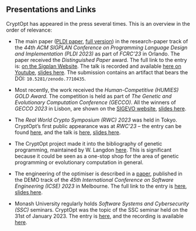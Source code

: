 ## Presentations and Links

CryptOpt has appeared in the press several times. This is an overview in the order of relevance:

- The main paper ([PLDI paper](./KuepperEWGCSTCCGWY23-PLDI23.pdf), [full version](./KuepperEWGCSTCCGWY23-PLDI23-full.pdf)) in the research-paper track of the _44th ACM SIGPLAN Conference on Programming Language Design and Implementation (PLDI 2023)_ as part of _FCRC’23_ in Orlando.
  The paper received the _Distinguished Paper_ award.
  The full link to the entry is: [on the Sigplan Website](https://pldi23.sigplan.org/details/pldi-2023-pldi/53/CryptOpt-Verified-Compilation-with-Randomized-Program-Search-for-Cryptographic-Primi).
  The talk is recorded and available [here on Youtube](https://www.youtube.com/live/1L1eKWwa6fE?si=AMxFIYHohAEEbQph), [slides here](./presentations/pldi23/presentation.pdf).
  The submission contains an artifact that bears the DOI: `10.5281/zenodo.7710435`.

- Most recently, the work received the _Human-Competitive (HUMIES) GOLD Award_.
  The competition is held as part of _The Genetic and Evolutionary Computation Conference (GECCO)_.
  All the winners of _GECCO 2023_ in Lisbon, are shown on the [SIGEVO website](https://gecco-2023.sigevo.org/Humies-Awards), [slides here](./presentations/gecco2023/Gecco_Humies.pptx).

- The _Real World Crypto Symposium (RWC) 2023_ was held in Tokyo.
  CryptOpt’s first public appearance was at _RWC’23_ – the entry can be found [here](https://rwc.iacr.org/2023/program.php), and the talk is [here](https://youtu.be/lahO3de3k_0?t=2790), [slides here](./presentations/rwc23/presentation.pdf).

- The CryptOpt project made it into the bibliography of genetic programming, maintained by W. Langdon [here](http://gpbib.cs.ucl.ac.uk/gp-bibliography.bib).
  This is significant because it could be seen as a one-stop shop for the area of genetic programming or evolutionary computation in general.

- The engineering of the optimiser is described in a [paper](./KuepperEWGCSTCCGWY23-ICSE23-demo.pdf), published in the DEMO track of the _45th International Conference on Software Engineering (ICSE) 2023_ in Melbourne.
  The full link to the entry is [here](https://conf.researchr.org/details/icse-2023/icse-2023-demonstrations/3/CryptOpt-Automatic-Optimization-of-Straightline-Code), [slides here](./presentations/icse23/presentation.pdf).

- Monash University regularly holds _Software Systems and Cybersecurity (SSC)_ seminars.
  CryptOpt was the topic of the SSC seminar held on the 31st of January 2023.
  The entry is [here](https://www.monash.edu/it/ssc/seminars/2023/cryptopt-verified-compilation-with-random-program-search-for-cryptographic-primitives), and the recording is available [here](https://youtu.be/DZ0kaXNMtoA).
